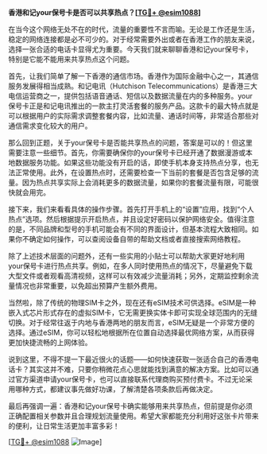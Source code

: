 **香港和记your保号卡是否可以共享热点？[[TG💪+ @esim1088](https://t.me/s/esim1088)]**

在当今这个网络无处不在的时代，流量的重要性不言而喻。无论是工作还是生活，稳定的网络连接都是必不可少的。对于经常需要外出或者在香港工作的朋友来说，选择一张合适的电话卡显得尤为重要。今天我们就来聊聊香港和记your保号卡，特别是它能不能用来共享热点这个问题。

首先，让我们简单了解一下香港的通信市场。香港作为国际金融中心之一，其通信服务发展得相当成熟。和记电讯（Hutchison Telecommunications）是香港三大电信运营商之一，提供包括语音通话、短信以及数据流量在内的多种服务。your保号卡正是和记电讯推出的一款主打灵活套餐的服务产品。这款卡的最大特点就是可以根据用户的实际需求调整套餐内容，比如流量、通话时间等，非常适合那些对通信需求变化较大的用户。

那么回到正题，关于your保号卡是否能共享热点的问题，答案是可以的！但这里需要注意一些细节。首先，你需要确保你的your保号卡已经开通了数据漫游或本地数据服务功能。如果这些功能没有开启的话，即使手机本身支持热点分享，也无法正常使用。此外，在设置热点时，还需要检查一下当前的套餐是否包含足够的流量。因为热点共享实际上会消耗更多的数据流量，如果你的套餐流量有限，可能很快就会用完。

接下来，我们来看看具体的操作步骤。首先打开手机上的“设置”应用，找到“个人热点”选项。然后根据提示开启热点，并且设定好密码以保护网络安全。值得注意的是，不同品牌和型号的手机可能会有不同的界面设计，但基本流程大致相同。如果你不确定如何操作，可以查阅设备自带的帮助文档或者直接搜索网络教程。

除了上述技术层面的问题外，还有一些实用的小贴士可以帮助大家更好地利用your保号卡进行热点共享。例如，在多人同时使用热点的情况下，尽量避免下载大型文件或者观看高清视频，这样可以有效减少流量消耗；另外，定期监控剩余流量情况也非常重要，以免超出预算产生额外费用。

当然啦，除了传统的物理SIM卡之外，现在还有eSIM技术可供选择。eSIM是一种嵌入式芯片形式存在的虚拟SIM卡，它无需更换实体卡即可实现全球范围内的无缝切换。对于经常往返于内地与香港两地的朋友而言，eSIM无疑是一个非常方便的选择。通过eSIM，你可以轻松地根据所在位置自动选择最优网络方案，从而获得更加快捷流畅的上网体验。

说到这里，不得不提一下最近很火的话题——如何快速获取一张适合自己的香港电话卡？其实这并不难，只要你稍微花点心思就能找到满意的解决方案。比如可以通过官方渠道申请your保号卡，也可以直接联系代理商购买预付费卡。不过无论采用哪种方式，都建议事先做好功课，了解清楚各项条款后再做决定。

最后再强调一遍：香港和记your保号卡确实能够用来共享热点，但前提是你必须正确配置相关参数并且合理规划流量使用。希望大家都能充分利用好这张卡片带来的便利，让日常生活更加丰富多彩！

[[TG💪+ @esim1088](https://t.me/s/esim1088) ![Image](https://i.postimg.cc/4NQfJmqS/Snipaste-2025-05-13-00-14-12.png)]
